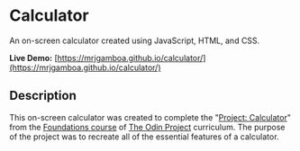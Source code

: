 # Calculator

An on-screen calculator created using JavaScript, HTML, and CSS.

**Live Demo:** [https://mrjgamboa.github.io/calculator/](https://mrjgamboa.github.io/calculator/)

## Description

This on-screen calculator was created to complete the "[Project: Calculator](https://www.theodinproject.com/paths/foundations/courses/foundations/lessons/calculator)" from the [Foundations course](https://www.theodinproject.com/paths/foundations/courses/foundations) of [The Odin Project](https://www.theodinproject.com/) curriculum. The purpose of the project was to recreate all of the essential features of a calculator.
